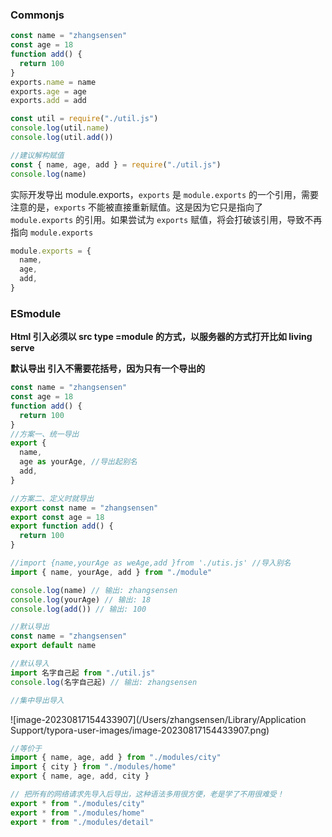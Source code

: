 ### Commonjs

```js
const name = "zhangsensen"
const age = 18
function add() {
  return 100
}
exports.name = name
exports.age = age
exports.add = add
```

```js
const util = require("./util.js")
console.log(util.name)
console.log(util.add())

//建议解构赋值
const { name, age, add } = require("./util.js")
console.log(name)
```

实际开发导出 module.exports，`exports` 是 `module.exports` 的一个引用，需要注意的是，`exports` 不能被直接重新赋值。这是因为它只是指向了 `module.exports` 的引用。如果尝试为 `exports` 赋值，将会打破该引用，导致不再指向 `module.exports`

```js
module.exports = {
  name,
  age,
  add,
}
```

### ESmodule

**Html 引入必须以 src type =module 的方式，以服务器的方式打开比如 living serve**

**默认导出 引入不需要花括号，因为只有一个导出的**

```js
const name = "zhangsensen"
const age = 18
function add() {
  return 100
}
//方案一、统一导出
export {
  name,
  age as yourAge, //导出起别名
  add,
}

//方案二、定义时就导出
export const name = "zhangsensen"
export const age = 18
export function add() {
  return 100
}
```

```js
//import {name,yourAge as weAge,add }from './utis.js' //导入别名
import { name, yourAge, add } from "./module"

console.log(name) // 输出: zhangsensen
console.log(yourAge) // 输出: 18
console.log(add()) // 输出: 100
```

```js
//默认导出
const name = "zhangsensen"
export default name

//默认导入
import 名字自己起 from "./util.js"
console.log(名字自己起) // 输出: zhangsensen
```

```js
//集中导出导入
```

![image-20230817154433907](/Users/zhangsensen/Library/Application Support/typora-user-images/image-20230817154433907.png)

```js
//等价于
import { name, age, add } from "./modules/city"
import { city } from "./modules/home"
export { name, age, add, city }

// 把所有的网络请求先导入后导出，这种语法多用很方便，老是学了不用很难受！
export * from "./modules/city"
export * from "./modules/home"
export * from "./modules/detail"
```
